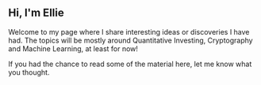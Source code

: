 ## Hi, I'm Ellie

Welcome to my page where I share interesting ideas or discoveries I have had. The topics will be mostly around Quantitative Investing, Cryptography and Machine Learning, at least for now! 

If you had the chance to read some of the material here, let me know what you thought.

